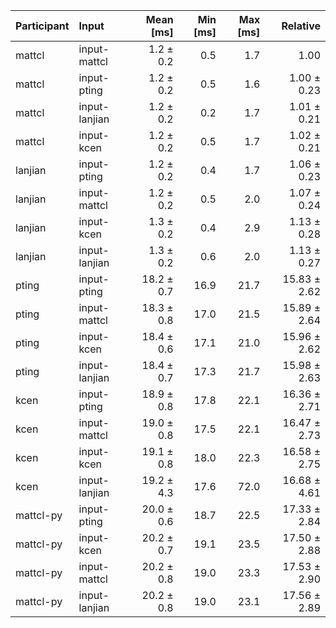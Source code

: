 | Participant | Input | Mean [ms] | Min [ms] | Max [ms] | Relative |
|:---|:---|---:|---:|---:|---:|
| mattcl | input-mattcl | 1.2 ± 0.2 | 0.5 | 1.7 | 1.00 |
| mattcl | input-pting | 1.2 ± 0.2 | 0.5 | 1.6 | 1.00 ± 0.23 |
| mattcl | input-lanjian | 1.2 ± 0.2 | 0.2 | 1.7 | 1.01 ± 0.21 |
| mattcl | input-kcen | 1.2 ± 0.2 | 0.5 | 1.7 | 1.02 ± 0.21 |
| lanjian | input-pting | 1.2 ± 0.2 | 0.4 | 1.7 | 1.06 ± 0.23 |
| lanjian | input-mattcl | 1.2 ± 0.2 | 0.5 | 2.0 | 1.07 ± 0.24 |
| lanjian | input-kcen | 1.3 ± 0.2 | 0.4 | 2.9 | 1.13 ± 0.28 |
| lanjian | input-lanjian | 1.3 ± 0.2 | 0.6 | 2.0 | 1.13 ± 0.27 |
| pting | input-pting | 18.2 ± 0.7 | 16.9 | 21.7 | 15.83 ± 2.62 |
| pting | input-mattcl | 18.3 ± 0.8 | 17.0 | 21.5 | 15.89 ± 2.64 |
| pting | input-kcen | 18.4 ± 0.6 | 17.1 | 21.0 | 15.96 ± 2.62 |
| pting | input-lanjian | 18.4 ± 0.7 | 17.3 | 21.7 | 15.98 ± 2.63 |
| kcen | input-pting | 18.9 ± 0.8 | 17.8 | 22.1 | 16.36 ± 2.71 |
| kcen | input-mattcl | 19.0 ± 0.8 | 17.5 | 22.1 | 16.47 ± 2.73 |
| kcen | input-kcen | 19.1 ± 0.8 | 18.0 | 22.3 | 16.58 ± 2.75 |
| kcen | input-lanjian | 19.2 ± 4.3 | 17.6 | 72.0 | 16.68 ± 4.61 |
| mattcl-py | input-pting | 20.0 ± 0.6 | 18.7 | 22.5 | 17.33 ± 2.84 |
| mattcl-py | input-kcen | 20.2 ± 0.7 | 19.1 | 23.5 | 17.50 ± 2.88 |
| mattcl-py | input-mattcl | 20.2 ± 0.8 | 19.0 | 23.3 | 17.53 ± 2.90 |
| mattcl-py | input-lanjian | 20.2 ± 0.8 | 19.0 | 23.1 | 17.56 ± 2.89 |
